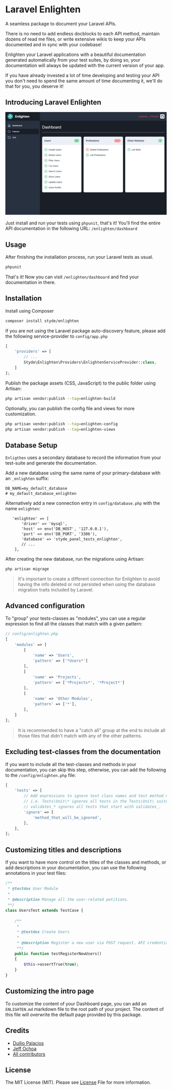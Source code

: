 # Laravel Enlighten

A seamless package to document your Laravel APIs.

There is no need to add endless docblocks to each API method, maintain dozens of read   me files, or write extensive wikis to keep your APIs documented and in sync with your codebase!

Enlighten your Laravel applications with a beautiful documentation generated automatically from your test suites, by doing so, your documentation will always be updated with the current version of your app.

If you have already invested a lot of time developing and testing your API you don't need to spend the same amount of time documenting it, we'll do that for you, you deserve it!

## Introducing Laravel Enlighten

![Enlighten preview](./preview.png "Enlighten Dashboard preview")

Just install and run your tests using `phpunit`, that's it! You'll find the entire API documentation in the following URL: `/enlighten/dashboard`

## Usage
After finishing the installation process, run your Laravel tests as usual.

```bash
phpunit
```

That's it! Now you can visit `/enlighten/dashboard` and find your documentation in there.

## Installation
Install using Composer

```bash
composer install styde/enlighten
```

If you are not using the Laravel package auto-discovery feature, please add the following service-provider to `config/app.php`

```php
[
    'providers' => [
        // ...
        Styde\Enlighten\Providers\EnlightenServiceProvider::class,
    ]
];
```

Publish the package assets (CSS, JavaScript) to the public folder using Artisan:

```bash
php artisan vendor:publish --tag=enlighten-build
```

Optionally, you can publish the config file and views for more customization.

```bash
php artisan vendor:publish --tag=enlighten-config
php artisan vendor:publish --tag=enlighten-views
```

## Database Setup
`Enligthen` uses a secondary database to record the information from your test-suite and generate the documentation.

Add a new database using the same name of your primary-database with an `_enlighten` suffix:

```text
DB_NAME=my_default_database
# my_default_database_enlighten
```

Alternatively add a new connection entry in `config/database.php` with the name `enlighten`:

```
   'enlighten' => [
       'driver' => 'mysql',
       'host' => env('DB_HOST', '127.0.0.1'),
       'port' => env('DB_PORT', '3306'),
       'database' => 'styde_panel_tests_enlighten',
       // ...
    ],
```

After creating the new database, run the migrations using Artisan:

```bash
php artisan migrage
```

> It's important to create a different connection for Enlighten to avoid having the info deleted or not persisted when
> using the database migration traits included by Laravel. 

## Advanced configuration
To "group" your tests-classes as "modules", you can use a regular expression to find all the classes that match with a given pattern:

```php
// config/enlighten.php
[
    'modules' => [
        [
            'name' => 'Users',
            'pattern' => ['*Users*']
        ],
        [
            'name' => 'Projects',
            'pattern' => ['*Projects*', '*Project*']
        ],
        [
            'name' => 'Other Modules',
            'pattern' => ['*'],
        ],
    ]
];
```

> It is recommended to have a "catch all" group at the end to include all those files that didn't match with any of the other patterns.

## Excluding test-classes from the documentation
If you want to include all the test-classes and methods in your documentation, you can skip this step, otherwise, you can add the following to the `/config/enlighten.php` file:

```php
[
    'tests' => [
        // Add expressions to ignore test class names and test method names.
        // i.e. Tests\Unit\* ignores all tests in the Tests\Unit\ suite,
        // validates_* ignores all tests that start with validates_.
        'ignore' => [
            'method_that_will_be_ignored',
        ],
    ],
];
```

## Customizing titles and descriptions
If you want to have more control on the titles of the classes and methods, or add descriptions in your documentation, you can use the following annotations in your test files:

```php
/**
 * @testdox User Module
 *
 * @description Manage all the user-related petitions.
 **/
class UsersTest extends TestCase {
    
    /**
     *
     * @testdox Create Users
     *
     * @description Register a new user via POST request. API credentials must be provided.
     **/
    public function testRegisterNewUsers()
    {
        $this->assertTrue(true);
    }
}
```

## Customizing the intro page

To customize the content of your Dashboard page, you can add an `ENLIGHTEN.md` markdown file to the root path of your project.
The content of this file will overwrite the default page provided by this package. 

## Credits
- [Duilio Palacios](https://twitter.com/sileence)
- [Jeff Ochoa](https://twitter.com/jeffer_8a)
- [All contributors](https://github.com/styde/enlighten/graphs/contributors)

## License
The MIT License (MIT). Please see [License](https://github.com/styde/enlighten/blob/master/LICENSE.md) File for more information.
